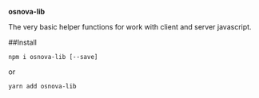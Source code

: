 **osnova-lib**

The very basic helper functions for work with client and server javascript.

##Install

    npm i osnova-lib [--save]

or

    yarn add osnova-lib
    
    